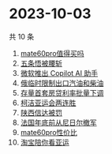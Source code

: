 # 2023-10-03

共 10 条

<!-- BEGIN ZHIHUSEARCH -->
<!-- 最后更新时间 Tue Oct 03 2023 09:48:52 GMT+0800 (China Standard Time) -->
1. [mate60pro值得买吗](https://www.zhihu.com/search?q=mate60pro值得买吗)
1. [五条悟被腰斩](https://www.zhihu.com/search?q=五条悟被腰斩)
1. [微软推出 Copilot AI 助手](https://www.zhihu.com/search?q=微软推出%20Copilot%20AI%20助手)
1. [俄临时限制出口汽油和柴油](https://www.zhihu.com/search?q=俄临时限制出口汽油和柴油)
1. [存量首套房贷利率批量下调](https://www.zhihu.com/search?q=存量首套房贷利率批量下调)
1. [柯洁亚运会两连胜](https://www.zhihu.com/search?q=柯洁亚运会两连胜)
1. [陕西信达被罚](https://www.zhihu.com/search?q=陕西信达被罚)
1. [法国年底前从尼日尔撤军](https://www.zhihu.com/search?q=法国年底前从尼日尔撤军)
1. [mate60pro性价比](https://www.zhihu.com/search?q=mate60pro性价比)
1. [淘宝陪你看亚运](https://www.zhihu.com/search?q=淘宝陪你看亚运)
<!-- END ZHIHUSEARCH -->

